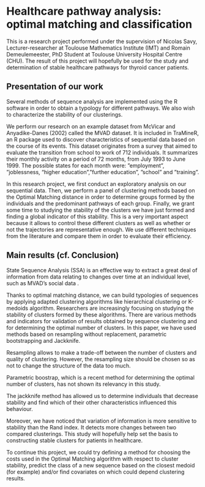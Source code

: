 # Healthcare pathway analysis: optimal matching and classification

This is a research project performed under the supervision of Nicolas Savy, Lecturer-researcher at Toulouse Mathematics Institute (IMT) and Romain Demeulemeester, PhD Student at Toulouse University Hospital Centre (CHU). The result of this project will hopefully be used for the study and determination of stable healthcare pathways for thyroid cancer patients.

## Presentation of our work

Several methods of sequence analysis are implemented using the R software in order to obtain a typology for different pathways.  We also wish to characterize the stability of our clusterings.  

We  perform  our  research  on  an  example dataset from McVicar and Anyadike-Danes (2002) called the MVAD dataset.  It is included in TraMineR, an R package used to discover characteristics of sequential data based on the course of its events.  This dataset originates from a survey that aimed to evaluate the transition from school to work of 712 individuals. It summarizes their monthly activity on a period of 72 months, from July 1993 to June 1999. The  possible  states  for  each  month  were:  ”employment”,  ”joblessness,  “higher  education”,”further education”, ”school” and ”training”.

In this research project, we first conduct an exploratory analysis on our sequential data. Then,  we  perform  a  panel  of  clustering  methods  based  on  the  Optimal  Matching  distance in  order  to  determine  groups  formed  by  the  individuals  and  the  predominant  pathways  of each  group.   Finally,  we  grant  some  time  to  studying  the  stability  of  the  clusters  we  have just formed and finding a global indicator of this stability.  This is a very important aspect because it allows to control these different clusters as well as whether or not the trajectories are representative enough.  We use different techniques from the literature and compare them in order to evaluate their efficiency. 

## Main results (cf. Conclusion)

State Sequence Analysis (SSA) is an effective way to extract a great deal of information from data relating to changes over time at an individual level, such as MVAD’s social data .

Thanks to optimal matching distance, we can build typologies of sequences by applying adapted clustering algorithms like hierarchical clustering or K-medoids algorithm.
Researchers are increasingly focusing on studying the stability of clusters formed by these algorithms. There are various methods and indicators for validation of results obtained by sequence clustering and for determining the optimal number of clusters. In this paper, we have used methods based on resampling without replacement, parametric bootstrapping and Jackknife.

Resampling allows to make a trade-off between the number of clusters and quality of clustering. However, the resampling size should be chosen so as not to change the structure of the data too much.

Parametric boostrap, which is a recent method for determining the optimal number of clusters, has not shown its relevancy in this study.

The jackknife method has allowed us to determine individuals that decrease stability and find which of their other characteristics influenced this behaviour.

Moreover, we have noticed that variation of information is more sensitive to stability than the Rand index. It detects more changes between two compared clusterings.
This study will hopefully help set the basis to constructing stable clusters for patients in healthcare.

To continue this project, we could try defining a method for choosing the costs used in the Optimal Matching algorithm with respect to cluster stability, predict the class of a new sequence based on the closest medoid (for example) and/or find covariates on which could depend clustering results.
